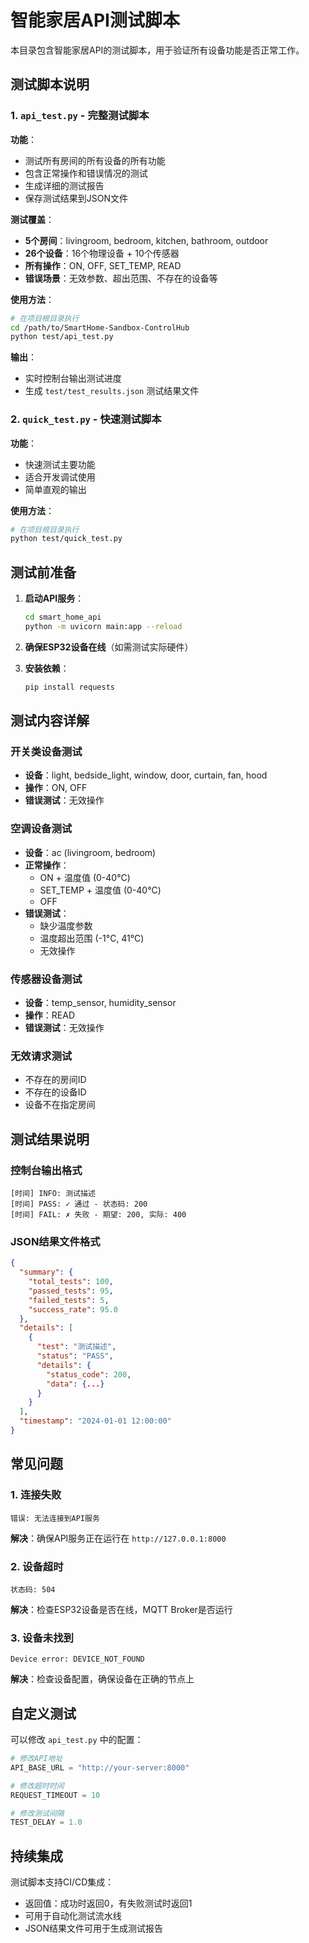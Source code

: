 # 智能家居API测试脚本

本目录包含智能家居API的测试脚本，用于验证所有设备功能是否正常工作。

## 测试脚本说明

### 1. `api_test.py` - 完整测试脚本

**功能**：
- 测试所有房间的所有设备的所有功能
- 包含正常操作和错误情况的测试
- 生成详细的测试报告
- 保存测试结果到JSON文件

**测试覆盖**：
- **5个房间**：livingroom, bedroom, kitchen, bathroom, outdoor
- **26个设备**：16个物理设备 + 10个传感器
- **所有操作**：ON, OFF, SET_TEMP, READ
- **错误场景**：无效参数、超出范围、不存在的设备等

**使用方法**：
```bash
# 在项目根目录执行
cd /path/to/SmartHome-Sandbox-ControlHub
python test/api_test.py
```

**输出**：
- 实时控制台输出测试进度
- 生成 `test/test_results.json` 测试结果文件

### 2. `quick_test.py` - 快速测试脚本

**功能**：
- 快速测试主要功能
- 适合开发调试使用
- 简单直观的输出

**使用方法**：
```bash
# 在项目根目录执行
python test/quick_test.py
```

## 测试前准备

1. **启动API服务**：
   ```bash
   cd smart_home_api
   python -m uvicorn main:app --reload
   ```

2. **确保ESP32设备在线**（如需测试实际硬件）

3. **安装依赖**：
   ```bash
   pip install requests
   ```

## 测试内容详解

### 开关类设备测试
- **设备**：light, bedside_light, window, door, curtain, fan, hood
- **操作**：ON, OFF
- **错误测试**：无效操作

### 空调设备测试
- **设备**：ac (livingroom, bedroom)
- **正常操作**：
  - ON + 温度值 (0-40°C)
  - SET_TEMP + 温度值 (0-40°C)  
  - OFF
- **错误测试**：
  - 缺少温度参数
  - 温度超出范围 (-1°C, 41°C)
  - 无效操作

### 传感器设备测试
- **设备**：temp_sensor, humidity_sensor
- **操作**：READ
- **错误测试**：无效操作

### 无效请求测试
- 不存在的房间ID
- 不存在的设备ID
- 设备不在指定房间

## 测试结果说明

### 控制台输出格式
```
[时间] INFO: 测试描述
[时间] PASS: ✓ 通过 - 状态码: 200
[时间] FAIL: ✗ 失败 - 期望: 200, 实际: 400
```

### JSON结果文件格式
```json
{
  "summary": {
    "total_tests": 100,
    "passed_tests": 95,
    "failed_tests": 5,
    "success_rate": 95.0
  },
  "details": [
    {
      "test": "测试描述",
      "status": "PASS",
      "details": {
        "status_code": 200,
        "data": {...}
      }
    }
  ],
  "timestamp": "2024-01-01 12:00:00"
}
```

## 常见问题

### 1. 连接失败
```
错误: 无法连接到API服务
```
**解决**：确保API服务正在运行在 `http://127.0.0.1:8000`

### 2. 设备超时
```
状态码: 504
```
**解决**：检查ESP32设备是否在线，MQTT Broker是否运行

### 3. 设备未找到
```
Device error: DEVICE_NOT_FOUND
```
**解决**：检查设备配置，确保设备在正确的节点上

## 自定义测试

可以修改 `api_test.py` 中的配置：

```python
# 修改API地址
API_BASE_URL = "http://your-server:8000"

# 修改超时时间
REQUEST_TIMEOUT = 10

# 修改测试间隔
TEST_DELAY = 1.0
```

## 持续集成

测试脚本支持CI/CD集成：
- 返回值：成功时返回0，有失败测试时返回1
- 可用于自动化测试流水线
- JSON结果文件可用于生成测试报告